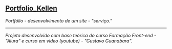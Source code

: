 ## [Portfolio_Kellen](https://ktineu.github.io/Portfolio_Kellen/)

*Portfólio - desenvolvimento de um site - "serviço."*

---

*Projeto desenvolvido com base teórica do curso Formação Front-end - "Alura" e curso em video (youtube) - "Gustavo Guanabara".*

